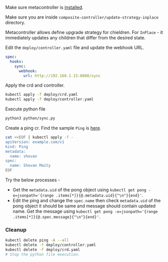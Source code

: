 Make sure metacontroller is [installed](https://github.com/shovanmaity/metacontroller-by-example/tree/master/metacontroller).

Make sure you are inside `composite-controller/update-strategy-inplace` directory.

Metacontroller allows define upgrade strategy for chieldren. For `InPlace` - it immediately updates any children that differ from the desired state.

Edit the `deploy/controller.yaml` file and update the webhook URL.
```yaml
spec:
  hooks:
    sync:
      webhook:
        url: http://192.168.1.15:8080/sync
```
Apply the crd and controller.
```bash
kubectl apply -f deploy/crd.yaml
kubectl apply -f deploy/controller.yaml
```
Execute python file
```bash
python3 python/sync.py
```
Create a ping cr. Find the sample `Ping` is [here](https://github.com/shovanmaity/metacontroller-by-example/blob/master/composite-controller/update-strategy-inplace/deploy/ping.yaml).
```bash
cat <<EOF | kubectl apply -f -
apiVersion: example.com/v1
kind: Ping
metadata:
  name: shovan
spec:
  name: Shovan Maity
EOF
```

Try the below processes -

- Get the `metadata.uid` of the pong object using `kubectl get pong -o=jsonpath='{range .items[*]}{@.metadata.uid}{"\n"}{end}'`.
- Edit the ping and change the `spec.name` then check `metadata.uid` of the pong object it should be same and message should contain updated name. Get the message using `kubectl get pong -o=jsonpath='{range .items[*]}{@.spec.message}{"\n"}{end}'`.

### Cleanup
```bash
kubectl delete ping -A --all
kubectl delete -f deploy/controller.yaml
kubectl delete -f deploy/crd.yaml
# Stop the python file execution.
```
